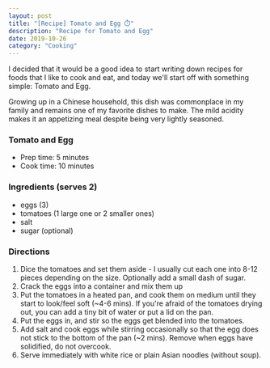 ```yaml
---
layout: post
title: "[Recipe] Tomato and Egg ⏱️"
description: "Recipe for Tomato and Egg"
date: 2019-10-26
category: "Cooking"
---
```


I decided that it would be a good idea to start writing down recipes for foods that I like to cook and eat, and today we'll start off with something simple: Tomato and Egg. 

Growing up in a Chinese household, this dish was commonplace in my family and remains one of my favorite dishes to make. The mild acidity makes it an appetizing meal despite being very lightly seasoned.

<!-- more -->

### Tomato and Egg
- Prep time: 5 minutes
- Cook time: 10 minutes

### Ingredients (serves 2)
- eggs (3)
- tomatoes (1 large one or 2 smaller ones)
- salt
- sugar (optional)

### Directions
1. Dice the tomatoes and set them aside - I usually cut each one into 8-12 pieces depending on the size. Optionally add a small dash of sugar.
2. Crack the eggs into a container and mix them up
3. Put the tomatoes in a heated pan, and cook them on medium until they start to look/feel soft (~4-6 mins). If you're afraid of the tomatoes drying out, you can add a tiny bit of water or put a lid on the pan.
4. Put the eggs in, and stir so the eggs get blended into the tomatoes.
5. Add salt and cook eggs while stirring occasionally so that the egg does not stick to the bottom of the pan (~2 mins). Remove when eggs have solidified, do not overcook.
6. Serve immediately with white rice or plain Asian noodles (without soup).

